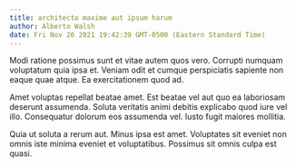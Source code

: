 ```yaml
---
title: architecto maxime aut ipsum harum
author: Alberto Walsh
date: Fri Nov 26 2021 19:42:39 GMT-0500 (Eastern Standard Time)
---
```

Modi ratione possimus sunt et vitae autem quos vero. Corrupti numquam voluptatum quia ipsa et. Veniam odit et cumque perspiciatis sapiente non eaque quae atque. Ea exercitationem quod ad.

 Amet voluptas repellat beatae amet. Est beatae vel aut quo ea laboriosam deserunt assumenda. Soluta veritatis animi debitis explicabo quod iure vel illo. Consequatur dolorum eos assumenda vel. Iusto fugit maiores mollitia.

 Quia ut soluta a rerum aut. Minus ipsa est amet. Voluptates sit eveniet non omnis iste minima eveniet et voluptatibus. Possimus sit omnis culpa est quasi.